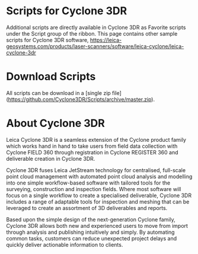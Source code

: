 # Scripts for Cyclone 3DR

Additional scripts are directly available in Cyclone 3DR as Favorite scripts under the Script group of the ribbon.
This page contains other sample scripts for Cyclone 3DR software, https://leica-geosystems.com/products/laser-scanners/software/leica-cyclone/leica-cyclone-3dr

# Download Scripts

All scripts can be download in a [single zip file] (https://github.com/Cyclone3DR/Scripts/archive/master.zip).

# About Cyclone 3DR
Leica Cyclone 3DR is a seamless extension of the Cyclone product family which works hand in hand to take users from field data collection with Cyclone FIELD 360 through registration in Cyclone REGISTER 360 and deliverable creation in Cyclone 3DR.

Cyclone 3DR fuses Leica JetStream technology for centralised, full-scale point cloud management with automated point cloud analysis and modelling into one simple workflow-based software with tailored tools for the surveying, construction and inspection fields. Where most software will focus on a single workflow to create a specialised deliverable, Cyclone 3DR includes a range of adaptable tools for inspection and meshing that can be leveraged to create an assortment of 3D deliverables and reports.

Based upon the simple design of the next-generation Cyclone family, Cyclone 3DR allows both new and experienced users to move from import through analysis and publishing intuitively and simply. By automating common tasks, customers can reduce unexpected project delays and quickly deliver actionable information to clients.